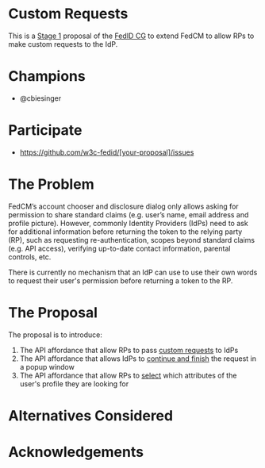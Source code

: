 # Custom Requests

This is a [Stage 1](https://github.com/w3c-fedid/Administration/blob/main/proposals-CG-WG.md#stage-1) proposal of the [FedID CG](https://fedidcg.github.io/) to extend FedCM to allow RPs to make custom requests to the IdP.

# Champions

* @cbiesinger 

# Participate
- https://github.com/w3c-fedid/[your-proposal]/issues

# The Problem

FedCM’s account chooser and disclosure dialog only allows asking for permission to share standard claims (e.g. user’s name, email address and profile picture). However, commonly Identity Providers (IdPs) need to ask for additional information before returning the token to the relying party (RP), such as requesting re-authentication, scopes beyond standard claims (e.g. API access), verifying up-to-date contact information, parental controls, etc.

There is currently no mechanism that an IdP can use to use their own words to request their user's permission before returning a token to the RP.

# The Proposal

The proposal is to introduce:

1. The API affordance that allow RPs to pass [custom requests](https://github.com/w3c-fedid/continuation/issues/2) to IdPs
1. The API affordance that allows IdPs to [continue and finish](https://github.com/w3c-fedid/continuation/issues/1) the request in a popup window
1. The API affordance that allow RPs to [select](https://github.com/w3c-fedid/continuation/issues/4) which attributes of the user's profile they are looking for

# Alternatives Considered

# Acknowledgements
